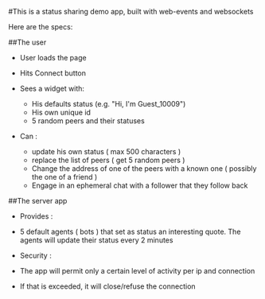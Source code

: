 
#This is a status sharing demo app, built with web-events and websockets

Here are the specs:


##The user 

 * User loads the page
 * Hits Connect button
 * Sees a widget with: 
	 * His defaults status (e.g. "Hi, I'm Guest_10009")
	 * His own unique id
	 * 5 random peers and their statuses
 
 * Can : 
	 * update his own status ( max 500 characters )
	 * replace the list of peers ( get 5 random peers )
	 * Change the address of one of the peers with a known one ( possibly the one of a friend )
	 * Engage in an ephemeral chat with a follower that they follow back
 
##The server app

* Provides :
 * 5 default agents ( bots ) that set as status an interesting quote. The agents will update their status every 2 minutes
 
* Security : 
 * The app will permit only a certain level of activity per ip and connection
 * If that is exceeded, it will close/refuse the connection  
 